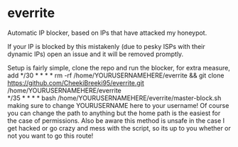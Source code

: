 # everrite
Automatic IP blocker, based on IPs that have attacked my honeypot.

If your IP is blocked by this mistakenly (due to pesky ISPs with their dynamic IPs) open an issue and it will be removed promptly.

Setup is fairly simple, clone the repo and run the blocker, for extra measure, add
*/30 * * * * rm -rf /home/YOURUSERNAMEHERE/everrite && git clone https://github.com/CheekiBreeki95/everrite.git /home/YOURUSERNAMEHERE/everrite\
*/35 * * * * bash /home/YOURUSERNAMEHERE/everrite/master-block.sh\
making sure to change YOURUSERNAME here to your username! Of course you can change the path to anything but the home path is the easiest for the case of permissions. Also be aware this method is unsafe in the case I get hacked or go crazy and mess with the script, so its up to you whether or not you want to go this route!
